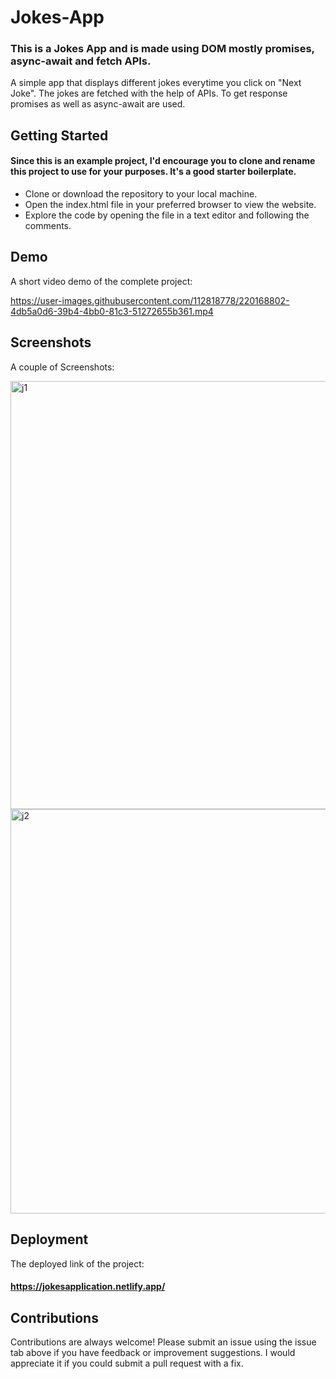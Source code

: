 # Jokes-App

### This is a Jokes App and is made using DOM mostly promises, async-await and fetch APIs.

A simple app that displays different jokes everytime you click on "Next Joke". The jokes are fetched with the help of APIs. To get response promises as well as async-await are used. 

## Getting Started

#### Since this is an example project, I'd encourage you to clone and rename this project to use for your purposes. It's a good starter boilerplate.

* Clone or download the repository to your local machine.
* Open the index.html file in your preferred browser to view the website.
* Explore the code by opening the file in a text editor and following the comments.

## Demo

A short video demo of the complete project:




https://user-images.githubusercontent.com/112818778/220168802-4db5a0d6-39b4-4bb0-81c3-51272655b361.mp4






## Screenshots

A couple of Screenshots:


<img width="685" alt="j1" src="https://user-images.githubusercontent.com/112818778/220168362-8ea1b68c-8603-4bc8-b35d-460623e0b97b.png">



<img width="647" alt="j2" src="https://user-images.githubusercontent.com/112818778/220168441-22a5e024-b784-40ec-896e-ea80597f2d61.png">





## Deployment

The deployed link of the project: 
#### https://jokesapplication.netlify.app/

## Contributions

Contributions are always welcome! Please submit an issue using the issue tab above if you have feedback or improvement suggestions. I would appreciate it if you could submit a pull request with a fix.
